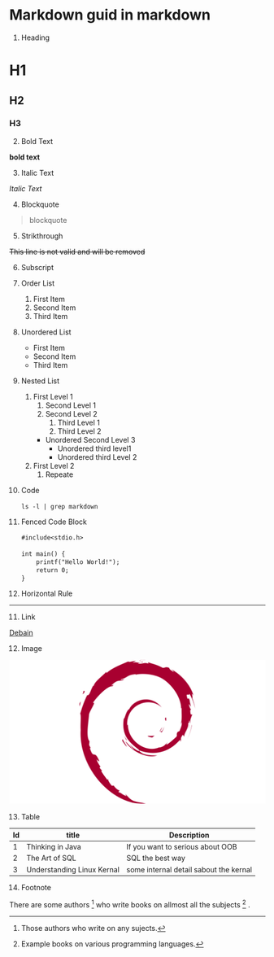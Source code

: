 # Markdown guid in markdown

1. Heading

# H1
## H2
### H3


2. Bold Text


**bold text**

3. Italic Text

*Italic Text*

4. Blockquote

> blockquote

5. Strikthrough

~~This line is not valid and will be removed~~

6. Subscript

 	
 

5. Order List


	1. First Item
	2. Second Item
	3. Third Item

6. Unordered List

	- First Item
	- Second Item
	- Third Item
	
7. Nested List

	1. First Level 1
		1. Second Level 1
		2. Second Level 2
			1. Third Level 1
			2. Third Level 2
		- Unordered Second Level 3
			+ Unordered third level1
			+ Unordered third Level 2			
	2. First Level 2
		1. Repeate
		

8. Code

	`ls -l | grep markdown`
	
9. Fenced Code Block

	
	```
	#include<stdio.h>
	
	int main() {
		printf("Hello World!");
		return 0;
	}
	```
	 			

10. Horizontal Rule

---

11. Link

[Debain](https://www.debian.org/)

12. Image

![alt text](debian.png)


13. Table

|Id|title|Description|
|---|---|--------|
|1|Thinking in Java|If you want to serious about OOB|
|2|The Art of SQL|SQL the best way|
|3|Understanding Linux Kernal|some internal detail sabout the kernal|

14. Footnote

There are some authors [^1] who write books on allmost all the subjects [^2] .

[^1]: Those authors who write on any sujects.
[^2]: Example books on various programming languages.